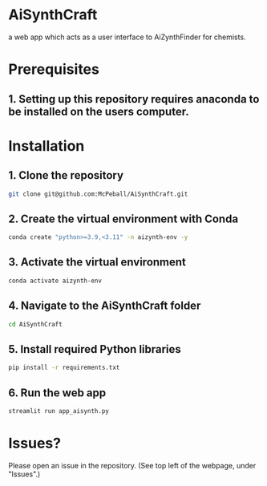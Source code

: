 # AiSynthCraft
a web app which acts as a user interface to AiZynthFinder for chemists.

# Prerequisites
## 1. Setting up this repository requires anaconda to be installed on the users computer.

# Installation
## 1. Clone the repository
```sh
git clone git@github.com:McPeball/AiSynthCraft.git
```

## 2. Create the virtual environment with Conda
```sh
conda create "python>=3.9,<3.11" -n aizynth-env -y
```

## 3. Activate the virtual environment
```sh
conda activate aizynth-env
```

## 4. Navigate to the AiSynthCraft folder
```sh
cd AiSynthCraft
```

## 5. Install required Python libraries
```sh
pip install -r requirements.txt
```

## 6. Run the web app
```sh
streamlit run app_aisynth.py
```

# Issues?
Please open an issue in the repository. (See top left of the webpage, under "Issues".)